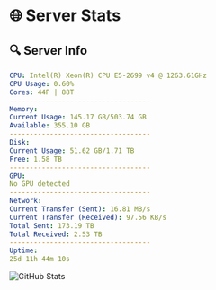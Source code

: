 # 🌐 Server Stats
## 🔍 Server Info
```yaml
CPU: Intel(R) Xeon(R) CPU E5-2699 v4 @ 1263.61GHz
CPU Usage: 0.60%
Cores: 44P | 88T
-----------------------------------
Memory:
Current Usage: 145.17 GB/503.74 GB
Available: 355.10 GB
-----------------------------------
Disk:
Current Usage: 51.62 GB/1.71 TB
Free: 1.58 TB
-----------------------------------
GPU:
No GPU detected
-----------------------------------
Network:
Current Transfer (Sent): 16.81 MB/s
Current Transfer (Received): 97.56 KB/s
Total Sent: 173.19 TB
Total Received: 2.53 TB
-----------------------------------
Uptime:
25d 11h 44m 10s
```
![GitHub Stats](https://img.shields.io/badge/Updated-2025-03-05_10:27:28-blue)